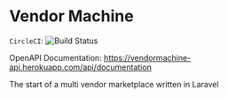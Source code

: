 
Vendor Machine
==============

`CircleCI`: ![Build Status](https://circleci.com/gh/squareborg/vendormachine-api.png?circle-token=:circle-token)

OpenAPI Documentation: https://vendormachine-api.herokuapp.com/api/documentation

The start of a multi vendor marketplace written in Laravel


